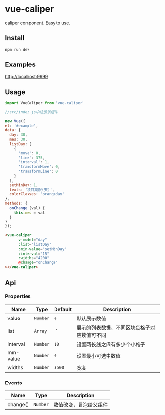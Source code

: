 # vue-caliper
caliper component. Easy to use.

## Install
```
npm run dev
```
## Examples
[http://localhost:9999](https://haomingi.github.io/vue-caliper/dists/index.html)

## Usage

```js
import VueCaliper from 'vue-caliper'

//src/index.js中注册该组件

new Vue({
el: '#example',
data: {
  day: 30,
  mes: 30,
  listDay: [
    {
      'move': 0,
      'line': 375,
      'interval': 1,
      'transformMove': 0,
      'transformLine': 0
    }
  ],
  setMinDay: 1,
  texts: '项目期限(天)',
  colorClasses: 'orangeday'
},
methods: {
  onChange (val) {
    this.mes = val
  }
}
});
```
```html
<vue-caliper
      v-model="day"
      :list="listDay"
      :min-value="setMinDay"
      :interval="15"
      :widths="4200"
      @change="onChange"
></vue-caliper>
```

## Api
### Properties
| Name                 | Type      | Default      | Description                                                        |
|----------------------|-----------|--------------|--------------------------------------------------------------------|
| value                | `Number`  | `0`          | 默认展示数值    |
| list                 | `Array`   | ``           | 展示的列表数据，不同区块每格子对应数值可不同    |
| interval             | `Number`  | `10`         | 设置两长线之间有多少个小格子    |
| min-value            | `Number`  | `0`          | 设置最小可选中数值    |
| widths               | `Number`  | `3500`       | 宽度    |

### Events
| Name            | Type             | Description                 |
|-----------------|------------------|-----------------------------|
| change()        | `Number`         | 数值改变，冒泡给父组件      |